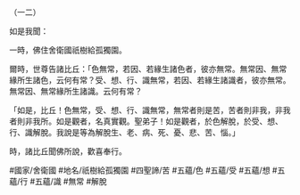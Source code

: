 （一二）

如是我聞：

一時，佛住舍衛國祇樹給孤獨園。

爾時，世尊告諸比丘：「色無常，若因、若緣生諸色者，彼亦無常。無常因、無常緣所生諸色，云何有常？受、想、行、識無常，若因、若緣生諸識者，彼亦無常。無常因、無常緣所生諸識。云何有常？

「如是，比丘！色無常，受、想、行、識無常，無常者則是苦，苦者則非我，非我者則非我所。如是觀者，名真實觀。聖弟子！如是觀者，於色解脫，於受、想、行、識解脫。我說是等為解脫生、老、病、死、憂、悲、苦、惱。」

時，諸比丘聞佛所說，歡喜奉行。

#國家/舍衛國
#地名/祇樹給孤獨園
#四聖諦/苦
#五蘊/色
#五蘊/受
#五蘊/想
#五蘊/行
#五蘊/識
#無常
#解脫
